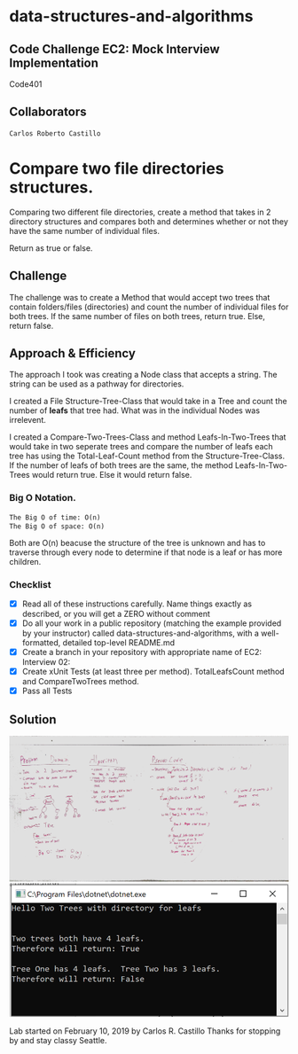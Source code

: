 # data-structures-and-algorithms
## Code Challenge EC2: Mock Interview Implementation
Code401 

## Collaborators
```
Carlos Roberto Castillo
```

# Compare two file directories structures.
<!-- Short summary or background information -->
Comparing two different file directories, create a method that takes in 2 directory structures and compares both and determines whether or not they have the same number of individual files.

Return as true or false.

## Challenge
<!-- Description of the challenge -->
The challenge was to create a Method that would accept two trees that contain folders/files (directories) and count the number of individual files for both trees.  If the same number of files on both trees, return true.  Else, return false.


## Approach & Efficiency

<!-- What approach did you take? Why? What is the Big O space/time for this approach? -->
The approach I took was creating a Node class that accepts a string.  The string can be used as a pathway for directories.  

I created a File Structure-Tree-Class that would take in a Tree and count the number of **leafs** that tree had.  What was in the individual Nodes was irrelevent.

I created a Compare-Two-Trees-Class and method Leafs-In-Two-Trees that would take in two seperate trees and compare the number of leafs each tree has using the Total-Leaf-Count method from the Structure-Tree-Class.  If the number of leafs of both trees are the same, the method Leafs-In-Two-Trees would return true.  Else it would return false.

### Big O Notation.
```
The Big O of time: O(n)
The Big O of space: O(n) 
```
Both are O(n) beacuse the structure of the tree is unknown and has to traverse through every node to determine if that node is a leaf or has more children.

### Checklist

- [x] Read all of these instructions carefully. Name things exactly as described, or you will get a ZERO without comment
- [x] Do all your work in a public repository (matching the example provided by your instructor) called data-structures-and-algorithms, with a well-formatted, detailed top-level README.md
- [x] Create a branch in your repository with appropriate name of EC2: Interview 02:
- [x] Create xUnit Tests (at least three per method).  TotalLeafsCount method and CompareTwoTrees method.
- [x] Pass all Tests

## Solution
<!-- Embedded whiteboard image -->
![](../../assets/Jan31WhiteBoard.jpg?raw=true)
![](../../assets/EC2.PNG?raw=true)

Lab started on February 10, 2019 by Carlos R. Castillo
Thanks for stopping by and stay classy Seattle.